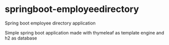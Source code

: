 # springboot-employeedirectory
Spring boot employee directory application

Simple spring boot application made with thymeleaf as template engine and h2 as database

